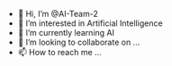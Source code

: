 - 👋 Hi, I’m @AI-Team-2
- 👀 I’m interested in Artificial Intelligence
- 🌱 I’m currently learning AI 
- 💞️ I’m looking to collaborate on ...
- 📫 How to reach me ...

<!---
AI-Team-2/AI-Team-2 is a ✨ special ✨ repository because its `README.md` (this file) appears on your GitHub profile.
You can click the Preview link to take a look at your changes.
--->
